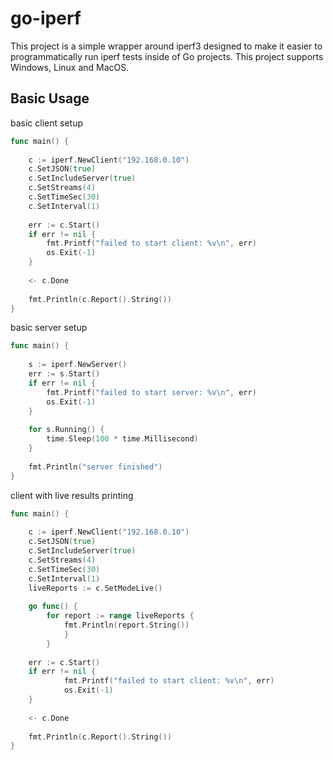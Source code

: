 # go-iperf

This project is a simple wrapper around iperf3 designed to make it easier to programmatically run iperf tests inside of
Go projects. This project supports Windows, Linux and MacOS. 

## Basic Usage

basic client setup
```go
func main() {
	
	c := iperf.NewClient("192.168.0.10")
	c.SetJSON(true)
	c.SetIncludeServer(true)
	c.SetStreams(4)
	c.SetTimeSec(30)
	c.SetInterval(1)
	
	err := c.Start()
	if err != nil {
        fmt.Printf("failed to start client: %v\n", err)
        os.Exit(-1)
	}
	
	<- c.Done
	
	fmt.Println(c.Report().String())
}
```

basic server setup
```go
func main() {
	
	s := iperf.NewServer()
	err := s.Start()
	if err != nil {
        fmt.Printf("failed to start server: %v\n", err)
        os.Exit(-1)
    }
    
    for s.Running() {
    	time.Sleep(100 * time.Millisecond)
    }
    
    fmt.Println("server finished")
}
```

client with live results printing
```go
func main() {
	
	c := iperf.NewClient("192.168.0.10")
	c.SetJSON(true)
	c.SetIncludeServer(true)
	c.SetStreams(4)
	c.SetTimeSec(30)
	c.SetInterval(1)
	liveReports := c.SetModeLive()
	
	go func() {
	    for report := range liveReports {
	        fmt.Println(report.String())	
            }   	
        }   
	
	err := c.Start()
	if err != nil {
            fmt.Printf("failed to start client: %v\n", err)
            os.Exit(-1)
	}
	
	<- c.Done
	
	fmt.Println(c.Report().String())
}
```